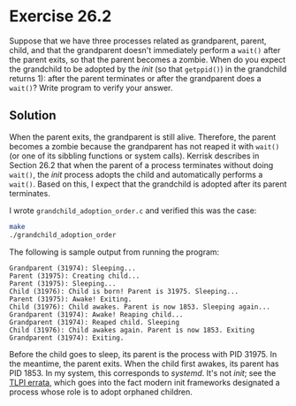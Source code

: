# Exercise 26.2

Suppose that we have three processes related as grandparent, parent, child, and that
the grandparent doesn't immediately perform a `wait()` after the parent exits, so that
the parent becomes a zombie. When do you expect the grandchild to be adopted by the
*init* (so that `getppid()`) in the grandchild returns 1): after the parent terminates
or after the grandparent does a `wait()`? Write  program to verify your answer.

## Solution

When the parent exits, the grandparent is still alive. Therefore, the parent becomes
a zombie because the grandparent has not reaped it with `wait()` (or one of its
sibbling functions or system calls). Kerrisk describes in Section 26.2 that when the
parent of a process terminates without doing `wait()`, the *init* process adopts the
child and automatically performs a `wait()`. Based on this, I expect that the grandchild
is adopted after its parent terminates.

I wrote `grandchild_adoption_order.c` and verified this was the case: 

```bash
make
./grandchild_adoption_order
```

The following is sample output from running the program:

```
Grandparent (31974): Sleeping...
Parent (31975): Creating child...
Parent (31975): Sleeping...
Child (31976): Child is born! Parent is 31975. Sleeping...
Parent (31975): Awake! Exiting.
Child (31976): Child awakes. Parent is now 1853. Sleeping again...
Grandparent (31974): Awake! Reaping child...
Grandparent (31974): Reaped child. Sleeping
Child (31976): Child awakes again. Parent is now 1853. Exiting
Grandparent (31974): Exiting.
```

Before the child goes to sleep, its parent is the process with PID 31975. In the meantime, the parent
exits. When the child first awakes, its parent has PID 1853. In my system, this corresponds to *systemd*.
It's not *init*; see the [TLPI errata](https://man7.org/tlpi/errata/index.html), which goes into
the fact modern init frameworks designated a process whose role is to adopt orphaned children.
